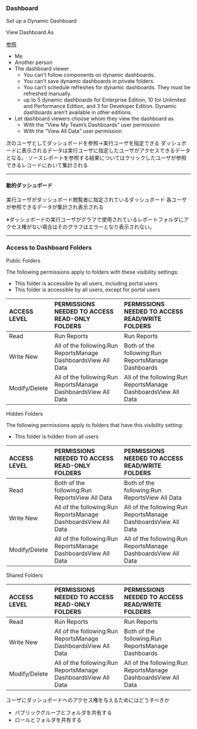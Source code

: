 ### Dashboard

Set up a Dynamic Dashboard

View Dashboard As

[参照](https://trailhead.salesforce.com/content/learn/modules/lex_implementation_reports_dashboards/lex_implementation_reports_dashboards_visualizing_data)

- Me 
- Another person
- The dashboard viewer
  - You can't follow components on dynamic dashboards.
  - You can’t save dynamic dashboards in private folders.
  - You can’t schedule refreshes for dynamic dashboards. They must be refreshed manually.
  - up to 5 dynamic dashboards for Enterprise Edition, 10 for Unlimited and Performance Edition, and 3 for Developer Edition. Dynamic dashboards aren’t available in other editions. 
- Let dashboard viewers choose whom they view the dashboard as
  - With the “View My Team’s Dashboards” user permission
  - With the “View All Data” user permission

次のユーザとしてダッシュボードを参照→実行ユーザを指定できる
ダッシュボードに表示されるデータは実行ユーザに指定したユーザがアクセスできるデータとなる。
ソースレポートを参照する結果についてはクリックしたユーザが参照できるレコードにおいて集計される



---

#### 動的ダッシュボード

実行ユーザがダッシュボード閲覧者に指定されているダッシュボード
各ユーザが参照できるデータが集計され表示される

※ダッシュボードの実行ユーザがグラフで使用されているレポートフォルダにアクセス権がない場合はそのグラフはエラーとなり表示されない。

---

### Access to Dashboard Folders

Public Folders

The following permissions apply to folders with these visibility settings:

- This folder is accessible by all users, including portal users
- This folder is accessible by all users, except for portal users

| ACCESS LEVEL  | PERMISSIONS NEEDED TO ACCESS READ-ONLY FOLDERS               | PERMISSIONS NEEDED TO ACCESS READ/WRITE FOLDERS              |
| :------------ | :----------------------------------------------------------- | :----------------------------------------------------------- |
| Read          | Run Reports                                                  | Run Reports                                                  |
| Write New     | All of the following:Run ReportsManage DashboardsView All Data | Both of the following:Run ReportsManage Dashboards           |
| Modify/Delete | All of the following:Run ReportsManage DashboardsView All Data | All of the following:Run ReportsManage DashboardsView All Data |

Hidden Folders

The following permissions apply to folders that have this visibility setting:

- This folder is hidden from all users

| ACCESS LEVEL  | PERMISSIONS NEEDED TO ACCESS READ-ONLY FOLDERS               | PERMISSIONS NEEDED TO ACCESS READ/WRITE FOLDERS              |
| :------------ | :----------------------------------------------------------- | :----------------------------------------------------------- |
| Read          | Both of the following:Run ReportsView All Data               | Both of the following:Run ReportsView All Data               |
| Write New     | All of the following:Run ReportsManage DashboardsView All Data | All of the following:Run ReportsManage DashboardsView All Data |
| Modify/Delete | All of the following:Run ReportsManage DashboardsView All Data | All of the following:Run ReportsManage DashboardsView All Data |

Shared Folders

| ACCESS LEVEL  | PERMISSIONS NEEDED TO ACCESS READ-ONLY FOLDERS               | PERMISSIONS NEEDED TO ACCESS READ/WRITE FOLDERS              |
| :------------ | :----------------------------------------------------------- | :----------------------------------------------------------- |
| Read          | Run Reports                                                  | Run Reports                                                  |
| Write New     | All of the following:Run ReportsManage DashboardsView All Data | Both of the following:Run ReportsManage Dashboards           |
| Modify/Delete | All of the following:Run ReportsManage DashboardsView All Data | All of the following:Run ReportsManage DashboardsView All Data |

ユーザにダッシュボードへのアクセス権を与えるためにはどうすべきか

- パブリックグループとフォルダを共有する
- ロールとフォルダを共有する